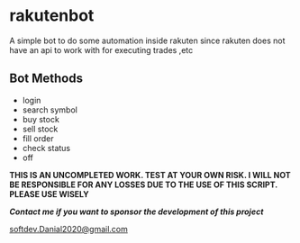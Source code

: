 # rakutenbot
A simple bot to do some automation inside rakuten since rakuten does not have an api to work with for executing trades ,etc


## Bot Methods
* login
* search symbol
* buy stock
* sell stock
* fill order
* check status 
* off



**THIS IS AN UNCOMPLETED WORK. TEST AT YOUR OWN RISK. I WILL NOT BE RESPONSIBLE FOR ANY LOSSES DUE TO THE USE OF THIS SCRIPT. PLEASE USE WISELY**

_**Contact me if you want to sponsor the development of this project**_

softdev.Danial2020@gmail.com
